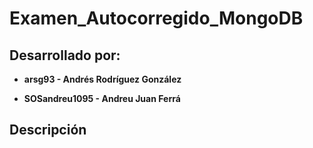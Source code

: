 # Examen_Autocorregido_MongoDB

## Desarrollado por:
- <strong>arsg93 - Andrés Rodríguez González</strong>

- <strong>SOSandreu1095 - Andreu Juan Ferrá</strong>

## Descripción
